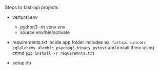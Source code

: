 Steps to fast-api projects

- vertural env 
    - python3 -m venv env
    - source env/bin/activate

- requirements.txt incide app folder
    includes ex. 
        ```
        fastapi
        uvicorn
        sqlalchemy
        alembic
        psycopg2-binary
        pytest
        ```
    and install them using cmnd
    `pip install -r requiremnts.txt`


- setup db 
    